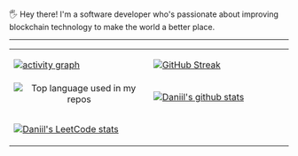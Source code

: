 🖐 Hey there! I'm a software developer who's passionate about improving blockchain technology to make the world a better place.
<hr/>
<table width="960px">
<tr>
<td valign="top" width="50%">

[![activity graph](https://github-readme-activity-graph.vercel.app/graph?username=AnkushinDaniil&theme=github-dark-dimmed&custom_title=My%20Activity&hide_border=true)](https://github.com/ashutosh00710/github-readme-activity-graph)

</td>
<td valign="top" width="50%">

[![GitHub Streak](http://github-readme-streak-stats.herokuapp.com?user=AnkushinDaniil&theme=dark&background=000000)](https://git.io/streak-stats)

</td>
</tr>
<tr>
<td valign="top" width="50%">
<div align="center">
  <img width="" src="https://github-readme-stats.vercel.app/api/top-langs/?username=AnkushinDaniil&theme=dark&layout=compact" alt="Top language used in my repos" />
</div>


</td>
<td valign="top" width="50%">

[![Daniil's github stats](https://github-readme-stats.vercel.app/api?username=AnkushinDaniil&theme=dark&layout=compact)](https://github.com/anuraghazra/github-readme-stats)

</td>
</tr>

<td valign="top" width="50%">

[![Daniil's LeetCode stats](https://leetcode-stats-six.vercel.app/?username=ankushin&theme=dark)](https://github.com/ankushin/leetcode-stats)

</td>

</table>

